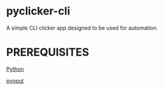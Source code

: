 # pyclicker-cli
A simple CLI clicker app designed to be used for automation.

# PREREQUISITES
[Python](https://www.python.org/)

[pynput](https://pypi.org/project/pynput/)
